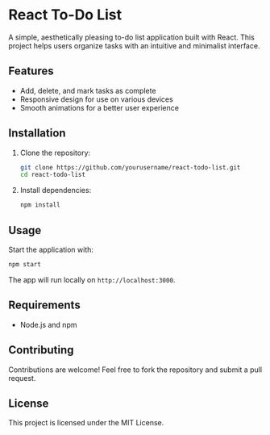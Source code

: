 # React To-Do List

A simple, aesthetically pleasing to-do list application built with React. This project helps users organize tasks with an intuitive and minimalist interface.

## Features

- Add, delete, and mark tasks as complete
- Responsive design for use on various devices
- Smooth animations for a better user experience

## Installation

1. Clone the repository:
   ```bash
   git clone https://github.com/yourusername/react-todo-list.git
   cd react-todo-list
   ```

2. Install dependencies:
   ```bash
   npm install
   ```

## Usage

Start the application with:
```bash
npm start
```

The app will run locally on `http://localhost:3000`.

## Requirements

- Node.js and npm

## Contributing

Contributions are welcome! Feel free to fork the repository and submit a pull request.

## License

This project is licensed under the MIT License.
